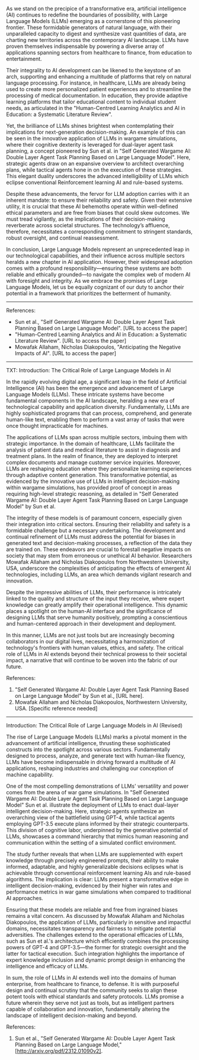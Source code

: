 As we stand on the precipice of a transformative era, artificial intelligence (AI) continues to redefine the boundaries of possibility, with Large Language Models (LLMs) emerging as a cornerstone of this pioneering frontier. These formidable generators of natural language, with their unparalleled capacity to digest and synthesize vast quantities of data, are charting new territories across the contemporary AI landscape. LLMs have proven themselves indispensable by powering a diverse array of applications spanning sectors from healthcare to finance, from education to entertainment.

Their integrality to AI development can be likened to the keystone of an arch, supporting and enhancing a multitude of platforms that rely on natural language processing. For instance, in healthcare, LLMs are already being used to create more personalized patient experiences and to streamline the processing of medical documentation. In education, they provide adaptive learning platforms that tailor educational content to individual student needs, as articulated in the "Human-Centred Learning Analytics and AI in Education: a Systematic Literature Review".

Yet, the brilliance of LLMs shines brightest when contemplating their implications for next-generation decision-making. An example of this can be seen in the innovative application of LLMs in wargame simulations, where their cognitive dexterity is leveraged for dual-layer agent task planning, a concept pioneered by Sun et al. in "Self Generated Wargame AI: Double Layer Agent Task Planning Based on Large Language Model". Here, strategic agents draw on an expansive overview to architect overarching plans, while tactical agents hone in on the execution of these strategies. This elegant duality underscores the advanced intelligibility of LLMs which eclipse conventional Reinforcement learning AI and rule-based systems.

Despite these advancements, the fervor for LLM adoption carries with it an inherent mandate: to ensure their reliability and safety. Given their extensive utility, it is crucial that these AI behemoths operate within well-defined ethical parameters and are free from biases that could skew outcomes. We must tread vigilantly, as the implications of their decision-making reverberate across societal structures. The technology’s affluence, therefore, necessitates a corresponding commitment to stringent standards, robust oversight, and continual reassessment.

In conclusion, Large Language Models represent an unprecedented leap in our technological capabilities, and their influence across multiple sectors heralds a new chapter in AI application. However, their widespread adoption comes with a profound responsibility—ensuring these systems are both reliable and ethically grounded—to navigate the complex web of modern AI with foresight and integrity. As we embrace the promises of Large Language Models, let us be equally cognizant of our duty to anchor their potential in a framework that prioritizes the betterment of humanity.

---

References:

- Sun et al., "Self Generated Wargame AI: Double Layer Agent Task Planning Based on Large Language Model". [URL to access the paper]
- "Human-Centred Learning Analytics and AI in Education: a Systematic Literature Review". [URL to access the paper]
- Mowafak Allaham, Nicholas Diakopoulos, "Anticipating the Negative Impacts of AI". [URL to access the paper]


-------------------------------------------------------

TXT: Introduction: The Critical Role of Large Language Models in AI

In the rapidly evolving digital age, a significant leap in the field of Artificial Intelligence (AI) has been the emergence and advancement of Large Language Models (LLMs). These intricate systems have become fundamental components in the AI landscape, heralding a new era of technological capability and application diversity. Fundamentally, LLMs are highly sophisticated programs that can process, comprehend, and generate human-like text, enabling them to perform a vast array of tasks that were once thought impracticable for machines.

The applications of LLMs span across multiple sectors, imbuing them with strategic importance. In the domain of healthcare, LLMs facilitate the analysis of patient data and medical literature to assist in diagnosis and treatment plans. In the realm of finance, they are deployed to interpret complex documents and manage customer service inquiries. Moreover, LLMs are reshaping education where they personalize learning experiences through adaptive content generation. This transformative potential, as evidenced by the innovative use of LLMs in intelligent decision-making within wargame simulations, has provided proof of concept in areas requiring high-level strategic reasoning, as detailed in "Self Generated Wargame AI: Double Layer Agent Task Planning Based on Large Language Model" by Sun et al.

The integrity of these models is of paramount concern, especially given their integration into critical sectors. Ensuring their reliability and safety is a formidable challenge but a necessary undertaking. The development and continual refinement of LLMs must address the potential for biases in generated text and decision-making processes, a reflection of the data they are trained on. These endeavors are crucial to forestall negative impacts on society that may stem from erroneous or unethical AI behavior. Researchers Mowafak Allaham and Nicholas Diakopoulos from Northwestern University, USA, underscore the complexities of anticipating the effects of emergent AI technologies, including LLMs, an area which demands vigilant research and innovation.

Despite the impressive abilities of LLMs, their performance is intricately linked to the quality and structure of the input they receive, where expert knowledge can greatly amplify their operational intelligence. This dynamic places a spotlight on the human-AI interface and the significance of designing LLMs that serve humanity positively, prompting a conscientious and human-centered approach in their development and deployment.

In this manner, LLMs are not just tools but are increasingly becoming collaborators in our digital lives, necessitating a harmonization of technology's frontiers with human values, ethics, and safety. The critical role of LLMs in AI extends beyond their technical prowess to their societal impact, a narrative that will continue to be woven into the fabric of our future. 

References:
1. "Self Generated Wargame AI: Double Layer Agent Task Planning Based on Large Language Model" by Sun et al., [URL here].
2. Mowafak Allaham and Nicholas Diakopoulos, Northwestern University, USA. [Specific reference needed]

------------------------------------------
Introduction: The Critical Role of Large Language Models in AI (Revised)

The rise of Large Language Models (LLMs) marks a pivotal moment in the advancement of artificial intelligence, thrusting these sophisticated constructs into the spotlight across various sectors. Fundamentally designed to process, analyze, and generate text with human-like fluency, LLMs have become indispensable in driving forward a multitude of AI applications, reshaping industries and challenging our conception of machine capability.

One of the most compelling demonstrations of LLMs' versatility and power comes from the arena of war game simulations. In "Self Generated Wargame AI: Double Layer Agent Task Planning Based on Large Language Model" Sun et al. illustrate the deployment of LLMs to enact dual-layer intelligent decision-making. Here, strategic agents synthesize an overarching view of the battlefield using GPT-4, while tactical agents employing GPT-3.5 execute plans informed by their strategic counterparts. This division of cognitive labor, underpinned by the generative potential of LLMs, showcases a command hierarchy that mimics human reasoning and communication within the setting of a simulated conflict environment.

The study further reveals that when LLMs are supplemented with expert knowledge through precisely engineered prompts, their ability to make informed, adaptable, and highly generalizable decisions eclipses what is achievable through conventional reinforcement learning AIs and rule-based algorithms. The implication is clear: LLMs present a transformative edge in intelligent decision-making, evidenced by their higher win rates and performance metrics in war game simulations when compared to traditional AI approaches.

Ensuring that these models are reliable and free from ingrained biases remains a vital concern. As discussed by Mowafak Allaham and Nicholas Diakopoulos, the application of LLMs, particularly in sensitive and impactful domains, necessitates transparency and fairness to mitigate potential adversities. The challenges extend to the operational efficacies of LLMs, such as Sun et al.'s architecture which efficiently combines the processing powers of GPT-4 and GPT-3.5—the former for strategic oversight and the latter for tactical execution. Such integration highlights the importance of expert knowledge inclusion and dynamic prompt design in enhancing the intelligence and efficacy of LLMs.

In sum, the role of LLMs in AI extends well into the domains of human enterprise, from healthcare to finance, to defense. It is with purposeful design and continual scrutiny that the community seeks to align these potent tools with ethical standards and safety protocols. LLMs promise a future wherein they serve not just as tools, but as intelligent partners capable of collaboration and innovation, fundamentally altering the landscape of intelligent decision-making and beyond.

References:
1. Sun et al., "Self Generated Wargame AI: Double Layer Agent Task Planning Based on Large Language Model," [http://arxiv.org/pdf/2312.01090v2].
